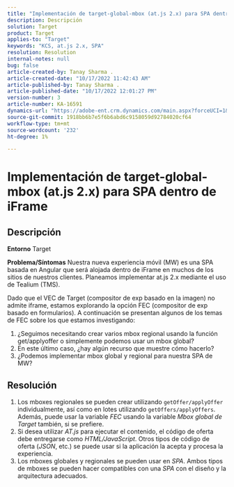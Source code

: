 ```yaml
---
title: "Implementación de target-global-mbox (at.js 2.x) para SPA dentro de iFrame"
description: Descripción
solution: Target
product: Target
applies-to: "Target"
keywords: "KCS, at.js 2.x, SPA"
resolution: Resolution
internal-notes: null
bug: false
article-created-by: Tanay Sharma .
article-created-date: "10/17/2022 11:42:43 AM"
article-published-by: Tanay Sharma .
article-published-date: "10/17/2022 12:01:27 PM"
version-number: 3
article-number: KA-16591
dynamics-url: "https://adobe-ent.crm.dynamics.com/main.aspx?forceUCI=1&pagetype=entityrecord&etn=knowledgearticle&id=83f645c9-104e-ed11-bba2-0022480868ff"
source-git-commit: 1918bb6b7e5f6b6abd6c9158059d92784020cf64
workflow-type: tm+mt
source-wordcount: '232'
ht-degree: 1%

---
```


# Implementación de target-global-mbox (at.js 2.x) para SPA dentro de iFrame

## Descripción

<b>Entorno</b>
Target


<b>Problema/Síntomas</b>
Nuestra nueva experiencia móvil (MW) es una SPA basada en Angular que será alojada dentro de iFrame en muchos de los sitios de nuestros clientes. Planeamos implementar at.js 2.x mediante el uso de Tealium (TMS).

Dado que el VEC de Target (compositor de exp basado en la imagen) no admite iframe, estamos explorando la opción FEC (compositor de exp basado en formularios). A continuación se presentan algunos de los temas de FEC sobre los que estamos investigando:



1. ¿Seguimos necesitando crear varios mbox regional usando la función get/applyoffer o simplemente podemos usar un mbox global?
2. En este último caso, ¿hay algún recurso que muestre cómo hacerlo?
3. ¿Podemos implementar mbox global y regional para nuestra SPA de MW?



## Resolución


1. Los mboxes regionales se pueden crear utilizando `getOffer/applyOffer` individualmente, así como en lotes utilizando `getOffers/applyOffers`. Además, puede usar la variable *FEC* usando la variable *Mbox global de Target* también, si se prefiere.
2. Si desea utilizar *AT.js* para ejecutar el contenido, el código de oferta debe entregarse como *HTML/JavaScript*. Otros tipos de código de oferta (*JSON*, etc.) se puede usar si la aplicación la acepta y procesa la experiencia.
3. Los mboxes globales y regionales se pueden usar en *SPA*. Ambos tipos de mboxes se pueden hacer compatibles con una *SPA* con el diseño y la arquitectura adecuados.

